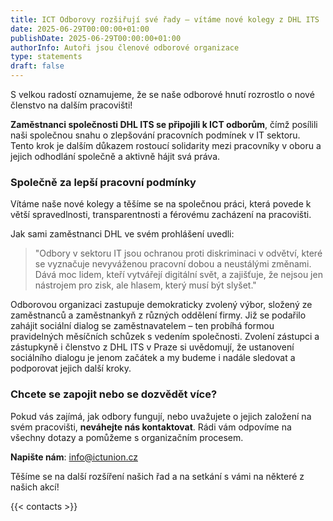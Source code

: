 ```yaml
---
title: ICT Odborovy rozšiřují své řady – vítáme nové kolegy z DHL ITS
date: 2025-06-29T00:00:00+01:00
publishDate: 2025-06-29T00:00:00+01:00
authorInfo: Autoři jsou členové odborové organizace
type: statements
draft: false
--- 
```


S velkou radostí oznamujeme, že se naše odborové hnutí rozrostlo o nové členstvo na dalším pracovišti! 

**Zaměstnanci společnosti DHL ITS se připojili k ICT odborům**, čímž posílili naši společnou snahu o zlepšování pracovních podmínek v IT sektoru. Tento krok je dalším důkazem rostoucí solidarity mezi pracovníky v oboru a jejich odhodlání společně a aktivně hájit svá práva.

### Společně za lepší pracovní podmínky

Vítáme naše nové kolegy a těšíme se na společnou práci, která povede k větší spravedlnosti, transparentnosti a férovému zacházení na pracovišti. 

Jak sami zaměstnanci DHL ve svém prohlášení uvedli:

> "Odbory v sektoru IT jsou ochranou proti diskriminaci v odvětví, které se vyznačuje nevyváženou pracovní dobou a neustálými změnami. Dává moc lidem, kteří vytvářejí digitální svět, a zajišťuje, že nejsou jen nástrojem pro zisk, ale hlasem, který musí být slyšet."

Odborovou organizaci zastupuje demokraticky zvolený výbor, složený ze zaměstnanců a zaměstnankyň z různých oddělení firmy. Již se podařilo zahájit sociální dialog se zaměstnavatelem – ten probíhá formou pravidelných měsíčních schůzek s vedením společnosti. Zvolení zástupci a zástupkyně i členstvo z DHL ITS v Praze si uvědomují, že ustanovení sociálního dialogu je jenom začátek a my budeme i nadále sledovat a podporovat jejich další kroky.

### Chcete se zapojit nebo se dozvědět více?

Pokud vás zajímá, jak odbory fungují, nebo uvažujete o jejich založení na svém pracovišti, **neváhejte nás kontaktovat**. Rádi vám odpovíme na všechny dotazy a pomůžeme s organizačním procesem.

**Napište nám**: [info@ictunion.cz](mailto:info@ictunion.cz)

Těšíme se na další rozšíření našich řad a na setkání s vámi na některé z našich akcí!

{{< contacts >}}
